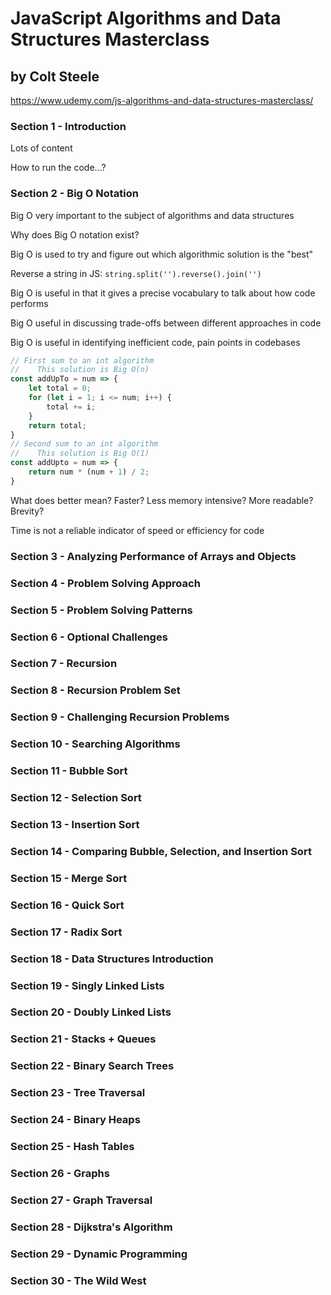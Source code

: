 # JavaScript Algorithms and Data Structures Masterclass

## by Colt Steele

https://www.udemy.com/js-algorithms-and-data-structures-masterclass/

### Section 1 - Introduction

Lots of content

How to run the code...?

### Section 2 - Big O Notation

Big O very important to the subject of algorithms and data structures

Why does Big O notation exist?

Big O is used to try and figure out which algorithmic solution is the "best"

Reverse a string in JS: `string.split('').reverse().join('')`

Big O is useful in that it gives a precise vocabulary to talk about how code performs

Big O useful in discussing trade-offs between different approaches in code

Big O is useful in identifying inefficient code, pain points in codebases

```javascript
// First sum to an int algorithm
//    This solution is Big O(n)
const addUpTo = num => {
    let total = 0;
    for (let i = 1; i <= num; i++) {
        total += i;
    }
    return total;
}
// Second sum to an int algorithm
//    This solution is Big O(1)
const addUpto = num => {
    return num * (num + 1) / 2;
}
```

What does better mean? Faster? Less memory intensive? More readable? Brevity?

Time is not a reliable indicator of speed or efficiency for code



### Section 3 - Analyzing Performance of Arrays and Objects

### Section 4 - Problem Solving Approach

### Section 5 - Problem Solving Patterns

### Section 6 - Optional Challenges

### Section 7 - Recursion

### Section 8 - Recursion Problem Set

### Section 9 - Challenging Recursion Problems

### Section 10 - Searching Algorithms

### Section 11 - Bubble Sort

### Section 12 - Selection Sort

### Section 13 - Insertion Sort

### Section 14 - Comparing Bubble, Selection, and Insertion Sort

### Section 15 - Merge Sort

### Section 16 - Quick Sort

### Section 17 - Radix Sort

### Section 18 - Data Structures Introduction

### Section 19 - Singly Linked Lists

### Section 20 - Doubly Linked Lists

### Section 21 - Stacks + Queues

### Section 22 - Binary Search Trees

### Section 23 - Tree Traversal

### Section 24 - Binary Heaps

### Section 25 - Hash Tables

### Section 26 - Graphs

### Section 27 - Graph Traversal

### Section 28 - Dijkstra's Algorithm

### Section 29 - Dynamic Programming

### Section 30 - The Wild West
